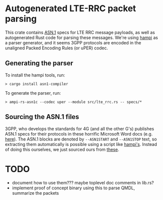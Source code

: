 # Autogenerated LTE-RRC packet parsing

This crate contains [ASN.1](https://en.wikipedia.org/wiki/ASN.1) specs for LTE RRC message payloads, as well as autogenerated
Rust code for parsing these messages. We're using [hampi](https://github.com/ystero-dev/hampi/) as a parser generator, and it seems
3GPP protocols are encoded in the unaligned Packed Encoding Rules (or uPER) codec.

## Generating the parser

To install the hampi tools, run:

```
> cargo install asn1-compiler
```

To generate the parser, run:

```
> ampi-rs-asn1c --codec uper --module src/lte_rrc.rs -- specs/*
```

## Sourcing the ASN.1 files

3GPP, who develops the standards for 4G (and all the other G's) publishes ASN.1 specs for their protocols in these horrific Microsoft Word docs (e.g. [here](https://portal.3gpp.org/desktopmodules/Specifications/SpecificationDetails.aspx?specificationId=2440)). The ASN.1 blocks are denoted by `--ASN1START` and `--ASN1STOP` text, so extracting them automatically is possible using a script like [hampi's](https://github.com/ystero-dev/hampi/blob/master/examples/specs/parse_spec.py). Instead of doing this ourselves, we just sourced ours from [these](https://obj-sys.com/products/asn1apis/lte_3gpp_apis.php#lte_4g_apis).

# TODO
* document how to use them??? maybe toplevel doc comments in lib.rs?
* implement proof of concept binary using this to parse QMDL, summarize the packets
